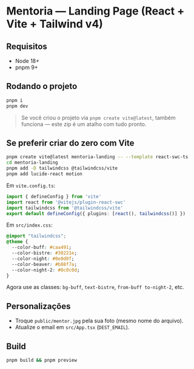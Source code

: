 # Mentoria — Landing Page (React + Vite + Tailwind v4)

## Requisitos
- Node 18+
- pnpm 9+

## Rodando o projeto
```bash
pnpm i
pnpm dev
```

> Se você criou o projeto via `pnpm create vite@latest`, também funciona — este zip é um atalho com tudo pronto.

## Se preferir criar do zero com Vite
```bash
pnpm create vite@latest mentoria-landing -- --template react-swc-ts
cd mentoria-landing
pnpm add -D tailwindcss @tailwindcss/vite
pnpm add lucide-react motion
```

Em `vite.config.ts`:
```ts
import { defineConfig } from 'vite'
import react from '@vitejs/plugin-react-swc'
import tailwindcss from '@tailwindcss/vite'
export default defineConfig({ plugins: [react(), tailwindcss()] })
```

Em `src/index.css`:
```css
@import "tailwindcss";
@theme {
  --color-buff: #caa491;
  --color-bistre: #30221e;
  --color-night: #0e0d0f;
  --color-beaver: #b88f7a;
  --color-night-2: #0c0c0d;
}
```

Agora use as classes: `bg-buff`, `text-bistre`, `from-buff to-night-2`, etc.

## Personalizações
- Troque `public/mentor.jpg` pela sua foto (mesmo nome do arquivo).
- Atualize o email em `src/App.tsx` (`DEST_EMAIL`).

## Build
```bash
pnpm build && pnpm preview
```
